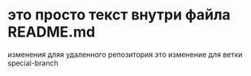 # это просто текст внутри файла README.md
изменения дляя удаленного репозитория
это изменение для ветки special-branch

